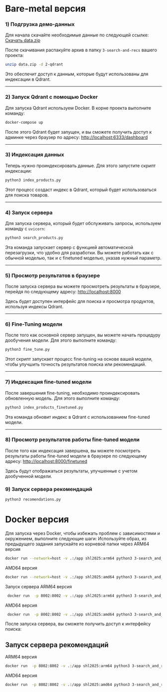 # Bare-metal версия
### 1) Подгрузка демо-данных

Для начала скачайте необходимые данные по следующей ссылке:
[Скачать data.zip](https://storage.yandexcloud.net/shl2025/2-qdrant/data.zip)

После скачивания распакуйте архив в папку `3-search-and-recs` вашего проекта:

```bash
unzip data.zip -d 2-qdrant
```

Это обеспечит доступ к данным, которые будут использованы для индексации в Qdrant.

---

### 2) Запуск Qdrant с помощью Docker

Для запуска Qdrant используем Docker. В корне проекта выполните команду:

```bash
docker-compose up
```

После этого Qdrant будет запущен, и вы сможете получить доступ к админке через браузер по адресу:
[http://localhost:6333/dashboard](http://localhost:6333/dashboard)

---

### 3) Индексация данных

Теперь нужно проиндексировать данные. Для этого запустите скрипт индексации:

```bash
python3 index_products.py
```

Этот процесс создаст индекс в Qdrant, который будет использоваться для поиска товаров.

---

### 4) Запуск сервера

Для запуска сервера, который будет обслуживать запросы, используем команду с `uvicorn`:

```bash
python3 search_products.py
```

Эта команда запускает сервер с функцией автоматической перезагрузки, что удобно для разработки. Вы можете работать как с обычной моделью, так и с finetuned моделью, указав нужный параметр.

---

### 5) Просмотр результатов в браузере

После запуска сервера вы можете просмотреть результаты в браузере, перейдя по следующему адресу:
[http://localhost:8000](http://localhost:8000)

Здесь будет доступен интерфейс для поиска и просмотра продуктов, используя индексы Qdrant.

---

### 6) Fine-Tuning модели

После того как основной сервер запущен, вы можете начать процедуру дообучения модели. Для этого выполните команду:

```bash
python3 fine_tune.py
```

Этот скрипт запускает процесс fine-tuning на основе вашей модели, чтобы улучшить точность результатов поиска или рекомендаций.

---

### 7) Индексация fine-tuned модели

После завершения fine-tuning, необходимо проиндексировать обновленную модель. Для этого выполните команду:

```bash
python3 index_products_finetuned.py
```

Эта команда обновит индекс в Qdrant с использованием fine-tuned модели.

---

### 8) Просмотр результатов  работы fine-tuned модели

После того как индексация завершена, вы можете посмотреть результаты работы fine-tuned модели в браузере по следующему адресу:
[http://localhost:8000/finetuned](http://localhost:8000/finetuned)

Здесь будут отображаться результаты, улучшенные с учетом дообученной модели.

### 9) Запуск сервера рекомендаций 
```bash
python3 recomendations.py
```

# Docker версия
Для запуска через Docker, чтобы избежать проблем с зависимостями и окружением, выполните следующие шаги:
Используйте образ, из предыдущего задания
запускайте из корневой папки через 
ARM64 версия
```bash
docker run --network=host -v .:/app shl2025:arm64 python3 3-search_and_recs/index_products.py
```
AMD64 версия
```bash
docker run --network=host -v .:/app shl2025:amd64 python3 3-search_and_recs/index_products.py
```


Запуск сервера
ARM64 версия
```bash
 docker run  -p 8002:8002 -v .:/app shl2025:arm64 python3 3-search_and_recs/search_products.py
```
AMD64 версия
```bash
 docker run  -p 8002:8002 -v .:/app shl2025:amd64 python3 3-search_and_recs/search_products.py
```
После запуска сервера, вы сможете получить доступ к интерфейсу поиска:


## Запуск сервера рекомендаций

ARM64 версия
```bash
docker run  -p 8002:8002 -v .:/app shl2025:arm64 python3 3-search_and_recs/recomendations.py   
```
AMD64 версия
```bash
docker run  -p 8002:8002 -v .:/app shl2025:amd64 python3 3-search_and_recs/recomendations.py   
```





